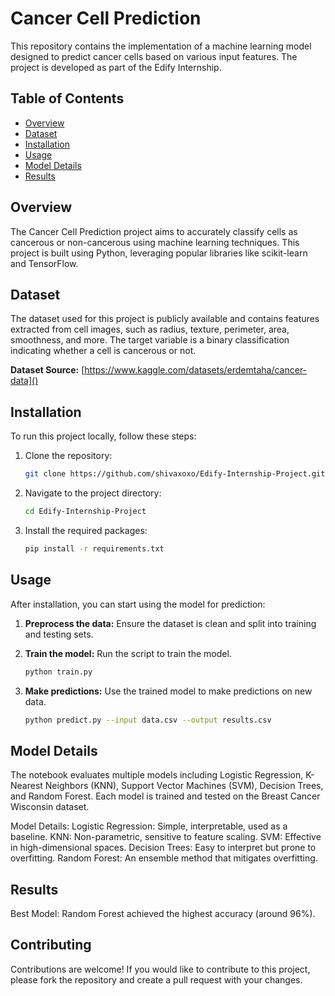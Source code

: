 # Cancer Cell Prediction

This repository contains the implementation of a machine learning model designed to predict cancer cells based on various input features. The project is developed as part of the Edify Internship.

## Table of Contents
- [Overview](#overview)
- [Dataset](#dataset)
- [Installation](#installation)
- [Usage](#usage)
- [Model Details](#model-details)
- [Results](#results)
  

## Overview
The Cancer Cell Prediction project aims to accurately classify cells as cancerous or non-cancerous using machine learning techniques. This project is built using Python, leveraging popular libraries like scikit-learn and TensorFlow.

## Dataset
The dataset used for this project is publicly available and contains features extracted from cell images, such as radius, texture, perimeter, area, smoothness, and more. The target variable is a binary classification indicating whether a cell is cancerous or not.

**Dataset Source:** [https://www.kaggle.com/datasets/erdemtaha/cancer-data]()

## Installation
To run this project locally, follow these steps:

1. Clone the repository:
    ```bash
    git clone https://github.com/shivaxoxo/Edify-Internship-Project.git
    ```

2. Navigate to the project directory:
    ```bash
    cd Edify-Internship-Project
    ```

3. Install the required packages:
    ```bash
    pip install -r requirements.txt
    ```

## Usage
After installation, you can start using the model for prediction:

1. **Preprocess the data:** Ensure the dataset is clean and split into training and testing sets.

2. **Train the model:** Run the script to train the model.
    ```bash
    python train.py
    ```

3. **Make predictions:** Use the trained model to make predictions on new data.
    ```bash
    python predict.py --input data.csv --output results.csv
    ```

## Model Details
The notebook evaluates multiple models including Logistic Regression, K-Nearest Neighbors (KNN), Support Vector Machines (SVM), Decision Trees, and Random Forest. Each model is trained and tested on the Breast Cancer Wisconsin dataset.

Model Details:
Logistic Regression: Simple, interpretable, used as a baseline.
KNN: Non-parametric, sensitive to feature scaling.
SVM: Effective in high-dimensional spaces.
Decision Trees: Easy to interpret but prone to overfitting.
Random Forest: An ensemble method that mitigates overfitting.


## Results
Best Model: Random Forest achieved the highest accuracy (around 96%).

## Contributing
Contributions are welcome! If you would like to contribute to this project, please fork the repository and create a pull request with your changes.

